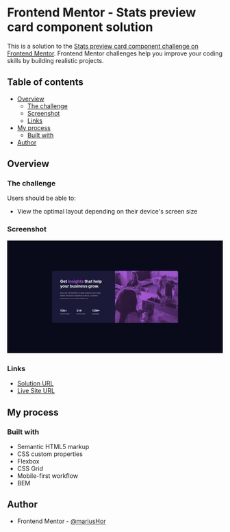 # Frontend Mentor - Stats preview card component solution

This is a solution to the [Stats preview card component challenge on Frontend Mentor](https://www.frontendmentor.io/challenges/stats-preview-card-component-8JqbgoU62). Frontend Mentor challenges help you improve your coding skills by building realistic projects. 

## Table of contents

- [Overview](#overview)
  - [The challenge](#the-challenge)
  - [Screenshot](#screenshot)
  - [Links](#links)
- [My process](#my-process)
  - [Built with](#built-with)
- [Author](#author)

## Overview

### The challenge

Users should be able to:

- View the optimal layout depending on their device's screen size

### Screenshot

![](./images/Screenshot%202022-04-29%20at%2001-16-10%20Frontend%20Mentor%20Stats%20preview%20card%20component.png)

### Links

- [Solution URL](https://www.frontendmentor.io/solutions/stats-preview-card-component-using-bem-SkIH4qdHc)
- [Live Site URL](https://mariushor.github.io/Stats-preview-card-component/)

## My process

### Built with

- Semantic HTML5 markup
- CSS custom properties
- Flexbox
- CSS Grid
- Mobile-first workflow
- BEM

## Author

- Frontend Mentor - [@mariusHor](https://www.frontendmentor.io/profile/MariusHor)
